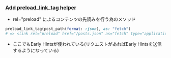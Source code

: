 ### [Add preload_link_tag helper](https://github.com/rails/rails/pull/31251)

* rel="preload" によるコンテンツの先読みを行う為のメソッド

```ruby
preload_link_tag(post_path(format: :json), as: "fetch")
# => <link rel="preload" href="/posts.json" as="fetch" type="application/json" />
```

* ここでもEarly Hintsが使われている(リクエストがあればEarly Hintsを送信するようになっている)
